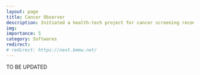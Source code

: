 ```yaml
---
layout: page
title: Cancer Observer
description: Initiated a health-tech project for cancer screening recommendations.
img:
importance: 5
category: Softwares
redirect:
# redirect: https://next.bmmw.net/
---
```


TO BE UPDATED
